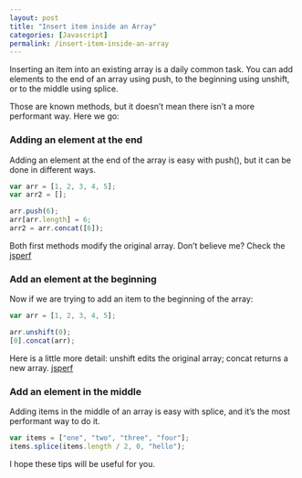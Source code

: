 ```yaml
---
layout: post
title: "Insert item inside an Array"
categories: [Javascript]
permalink: /insert-item-inside-an-array
---
```


Inserting an item into an existing array is a daily common task. You can add elements to the end of an array using push, to the beginning using unshift, or to the middle using splice.

Those are known methods, but it doesn’t mean there isn’t a more performant way. Here we go:

### Adding an element at the end

Adding an element at the end of the array is easy with push(), but it can be done in different ways.

```javascript
var arr = [1, 2, 3, 4, 5];
var arr2 = [];

arr.push(6);
arr[arr.length] = 6;
arr2 = arr.concat([6]);
```

Both first methods modify the original array. Don’t believe me? Check the <a href="http://jsperf.com/push-item-inside-an-array" target="_blank" >jsperf</a>

### Add an element at the beginning

Now if we are trying to add an item to the beginning of the array:

```javascript
var arr = [1, 2, 3, 4, 5];

arr.unshift(0);
[0].concat(arr);
```

Here is a little more detail: unshift edits the original array; concat returns a new array. <a href="http://jsperf.com/unshift-item-inside-an-array" target="_blank" >jsperf</a>

### Add an element in the middle

Adding items in the middle of an array is easy with splice, and it’s the most performant way to do it.

```javascript
var items = ["one", "two", "three", "four"];
items.splice(items.length / 2, 0, "hello");
```

I hope these tips will be useful for you.

